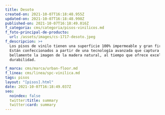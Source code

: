 ```yaml
---
title: Desoto
created-on: 2021-10-07T16:18:48.955Z
updated-on: 2021-10-07T16:18:48.998Z
published-on: 2021-10-07T16:18:49.016Z
f_categoria: cms/categoria/pisos-vinilicos.md
f_foto-principal-de-producto:
  url: /assets/images/cs-1717-desoto.jpeg
f_descripcion: >+
  Los pisos de vinilo tienen una superficie 100% impermeable y gran firmeza.
  Están confeccionados a partir de una tecnología avanzada que captura
  bellamente la imagen de la madera natural, al tiempo que ofrece excelente
  durabilidad.

f_marca: cms/marca/urban-floor.md
f_linea: cms/linea/spc-vinilica.md
tags: pisos
layout: "[pisos].html"
date: 2021-10-07T16:18:49.037Z
seo:
  noindex: false
  twitter:title: summary
  twitter:card: summary
---
```

